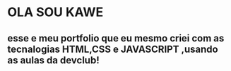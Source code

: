 <h1>OLA SOU KAWE </h1>
<h2>esse e meu portfolio que eu mesmo criei com as tecnalogias HTML,CSS e JAVASCRIPT ,usando as aulas da devclub!</h2>




